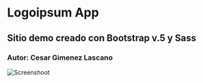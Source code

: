 # Logoipsum App
## Sitio demo creado con Bootstrap v.5 y Sass
### Autor: Cesar Gimenez Lascano

![Screenshoot](https://github.com/cesarmdq/demo-bs-sass/blob/master/imgs/screenshot.png)
